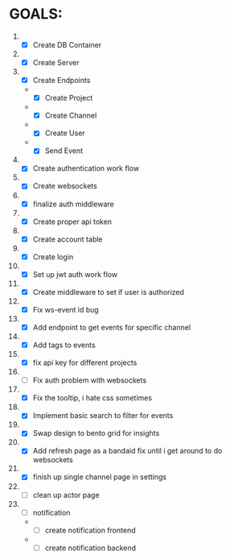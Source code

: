 # GOALS:

1.  - [x] Create DB Container
2.  - [x] Create Server
3.  - [x] Create Endpoints
    -   - [x] Create Project
    -   - [x] Create Channel
    -   - [x] Create User
    -   - [x] Send Event
4.  - [x] Create authentication work flow
5.  - [x] Create websockets
6.  - [x] finalize auth middleware
7.  - [x] Create proper api token
8.  - [x] Create account table
9.  - [x] Create login
10. - [x] Set up jwt auth work flow
11. - [x] Create middleware to set if user is authorized
12. - [x] Fix ws-event id bug
13. - [x] Add endpoint to get events for specific channel
14. - [x] Add tags to events
15. - [x] fix api key for different projects

16. - [ ] Fix auth problem with websockets

17. - [x] Fix the tooltip, i hate css sometimes
18. - [x] Implement basic search to filter for events
19. - [x] Swap design to bento grid for insights
20. - [x] Add refresh page as a bandaid fix until i get around to do websockets
21. - [x] finish up single channel page in settings
22. - [ ] clean up actor page
23. - [ ] notification
    -   - [ ] create notification frontend
    -   - [ ] create notification backend
